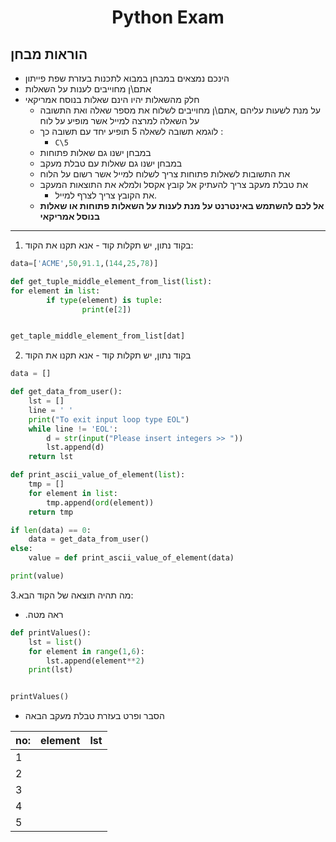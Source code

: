 <center>

# Python Exam

</center>

## הוראות מבחן

- הינכם נמצאים במבחן במבוא לתכנות בעזרת שפת פייתון 
- אתם\ן מחוייבים לענות על השאלות
- חלק מהשאלות יהיו הינם שאלות בנוסח אמריקאי
  - על מנת לשעות עליהם ,אתם\ן מחוייבים לשלוח את מספר שאלה ואת התשובה על השאלה למרצה למייל אשר מופיע על לוח
  - לוגמא תשובה לשאלה 5 תופיע יחד עם תשובה כך :
    - `C\5`
  - במבחן ישנו גם שאלות פתוחות  
  - במבחן ישנו גם שאלות עם טבלת מעקב
  - את התשובות לשאלות פתוחות צריך לשלוח למייל אשר רשום על הלוח
  - את טבלת מעקב צריך להעתיק אל קובץ אקסל ולמלא את התוצאות המעקב
    - את הקובץ צריך לצרף למייל.
  - **__אל לכם להשתמש באינטרנט על מנת לענות על השאלות פתוחות או שאלות בנוסל אמריקאי__**

---

1. בקוד נתון, יש תקלות קוד - אנא תקנו את הקוד:

```py
data=['ACME',50,91.1,(144,25,78)]

def get_tuple_middle_element_from_list(list):
for element in list:
        if type(element) is tuple:
                print(e[2])


get_taple_middle_element_from_list[dat]

```
<!-- 
 def get_tuple_middle_element_from_list(list):
    ...:     for element in list:
    ...:         if type(element) is tuple:
    ...:             print(element[1])
-->

2. בקוד נתון, יש תקלות קוד - אנא תקנו את הקוד

```py
data = []

def get_data_from_user():
    lst = []
    line = ' '
    print("To exit input loop type EOL")
    while line != 'EOL':
        d = str(input("Please insert integers >> "))
        lst.append(d)
    return lst

def print_ascii_value_of_element(list):
    tmp = []
    for element in list:
        tmp.append(ord(element))
    return tmp

if len(data) == 0:
    data = get_data_from_user()
else:
    value = def print_ascii_value_of_element(data)

print(value)

```

3.מה תהיה תוצאה של הקוד הבא:
  - .ראה מטה

```py
def printValues():
    lst = list()
    for element in range(1,6):
        lst.append(element**2)
    print(lst)


printValues()
```
  - הסבר ופרט בעזרת טבלת מעקב הבאה


no:| element  | lst
--| -- | --
1 |    |
2 |    |
3 |    |
4 |    |
5 |    |
